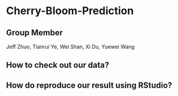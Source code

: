 # Cherry-Bloom-Prediction


## Group Member

Jeff Zhuo, Tianrui Ye, Wei Shan, Xi Du, Yuewei Wang

## How to check out our data?

## How do reproduce our result using RStudio?

##
